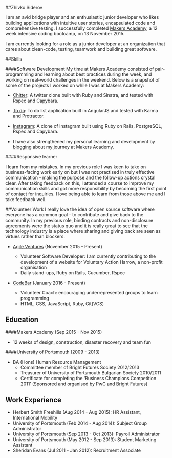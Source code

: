 ##Zhivko Siderov

I am an avid bridge player and an enthusiastic junior developer who likes building applications with intuitive user stories, encapsulated code and comprehensive testing. I successfully completed <a href="http://www.makersacademy.com" target="_blank">Makers Academy</a>, a 12 week intensive coding bootcamp, on 13 November 2015.

I am currently looking for a role as a junior developer at an organization that cares about clean-code, testing, teamwork and building great software.

##Skills

####Software Development
My time at Makers Academy consisted of pair-programming and learning about best practices during the week, and working on real-world challenges in the weekend. Below is a snapshot of some of the projects I worked on while I was at Makers Academy:

* <a href="https://github.com/zsid/chitter-challenge" target="_blank">Chitter</a>: A twitter clone built with Ruby and Sinatra, and tested with Rspec and Capybara.

* <a href="https://github.com/zsid/todo_challenge" target="_blank">To do</a>: To do list application built in AngularJS and tested with Karma and Protractor.

* <a href="https://github.com/zsid/instagram-challenge" target="_blank">Instagram</a>: A clone of Instagram built using Ruby on Rails, PostgreSQL, Rspec and Capybara.

* I have also strengthened my personal learning and development by <a href="http://zsid.github.io" target="_blank">blogging</a> about my journey at Makers Academy.

####Responsive learner

I learn from my mistakes. In my previous role I was keen to take on business-facing work early on but I was not practised in truly effective communication - making the purpose and the follow-up actions crystal clear. After taking feedback on this, I attended a course to improve my communication skills and got more responsibility by becoming the first point of contact for inquiries. I love being able to learn from those above me and I take feedback well.

##Volunteer Work
I really love the idea of open source software where everyone has a common goal - to contribute and give back to the community. In my previous role, binding contracts and non-disclosure agreements were the status quo and it is really great to see that the technology industry is a place where sharing and giving back are seen as virtues rather than blockers.

* <a href="http://www.agileventures.org/" target="_blank">Agile Ventures</a> (November 2015 - Present)
  * Volunteer Software Developer: I am currently contributing to the development of a website for Voluntary Action Harrow, a non-profit organisation
  * Daily stand-ups, Ruby on Rails, Cucumber, Rspec


* <a href="http://www.codebar.io/" target="_blank">CodeBar</a> (January 2016 - Present)
  * Volunteer Coach: encouraging underrepresented groups to learn programming
  * HTML, CSS, JavaScript, Ruby, Git(VCS)

## Education

####Makers Academy (Sep 2015 - Nov 2015)
* 12 weeks of design, construction, disaster recovery and team fun

####University of Portsmouth (2009 - 2013)
* BA (Hons) Human Resource Management
  * Committee member of Bright Futures Society 2012/2013
  * Treasurer of University of Portsmouth Bulgarian Society 2010/2011
  * Certificate for completing the ‘Business Champions Competition 2011’ (Sponsored and organised
  by PwC and Bright Futures)

## Work Experience

* Herbert Smith Freehills (Aug 2014 - Aug 2015): HR Assistant, International Mobility
* University of Portsmouth (Feb 2014 - Aug 2014): Subject Group Administrator
* University of Portsmouth (Sep 2013 - Oct 2013): Payroll Administrator
* University of Portsmouth (May 2012 - Sep 2013): Student Marketing Assistant
* Sheridan Evans (Jul 2011 - Jan 2012): Recruitment Associate
